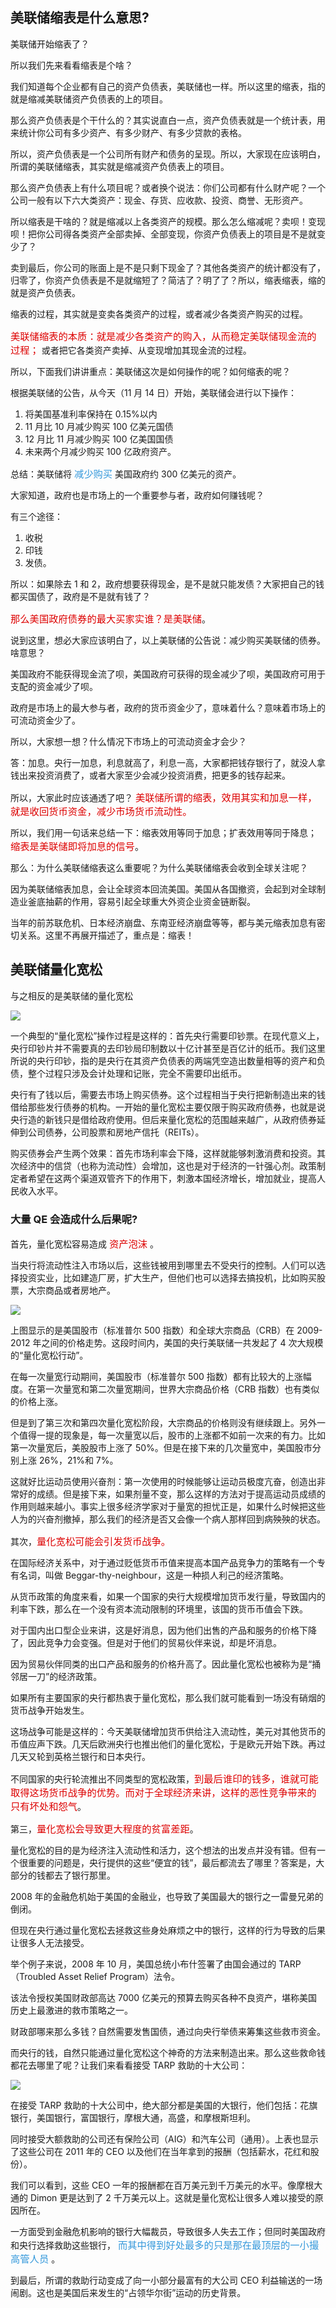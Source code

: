 ## 美联储缩表是什么意思?

美联储开始缩表了？

所以我们先来看看缩表是个啥？

我们知道每个企业都有自己的资产负债表，美联储也一样。所以这里的缩表，指的就是缩减美联储资产负债表的上的项目。

那么资产负债表是个干什么的？其实说直白一点，资产负债表就是一个统计表，用来统计你公司有多少资产、有多少财产、有多少贷款的表格。

所以，资产负债表是一个公司所有财产和债务的呈现。所以，大家现在应该明白，所谓的美联储缩表，其实就是缩减资产负债表上的项目。

那么资产负债表上有什么项目呢？或者换个说法：你们公司都有什么财产呢？一个公司一般有以下六大类资产：现金、存货、应收款、投资、商誉、无形资产。

所以缩表是干啥的？就是缩减以上各类资产的规模。那么怎么缩减呢？卖呗！变现呗！把你公司得各类资产全部卖掉、全部变现，你资产负债表上的项目是不是就变少了？

卖到最后，你公司的账面上是不是只剩下现金了？其他各类资产的统计都没有了，归零了，你资产负债表是不是就缩短了？简洁了？明了了？所以，缩表缩表，缩的就是资产负债表。

缩表的过程，其实就是变卖各类资产的过程，或者减少各类资产购买的过程。

<font color=#dd0000 size=4>`美联储缩表的本质：就是减少各类资产的购入，从而稳定美联储现金流的过程；`</font> 或者把它各类资产卖掉、从变现增加其现金流的过程。

所以，下面我们讲讲重点：美联储这次是如何操作的呢？如何缩表的呢？

根据美联储的公告，从今天（11 月 14 日）开始，美联储会进行以下操作：

1. 将美国基准利率保持在 0.15%以内
2. 11 月比 10 月减少购买 100 亿美元国债
3. 12 月比 11 月减少购买 100 亿美国国债
4. 未来两个月减少购买 100 亿政府资产。

总结：美联储将 <font color=#3498db size=4>`减少购买`</font> 美国政府约 300 亿美元的资产。

大家知道，政府也是市场上的一个重要参与者，政府如何赚钱呢？

有三个途径：

1. 收税
2. 印钱
3. 发债。

所以：如果除去 1 和 2，政府想要获得现金，是不是就只能发债？大家把自己的钱都买国债了，政府是不是就有钱了？

<font color=#dd0000 size=4>`那么美国政府债券的最大买家实谁？是美联储`</font>。

说到这里，想必大家应该明白了，以上美联储的公告说：减少购买美联储的债券。啥意思？

美国政府不能获得现金流了呗，美国政府可获得的现金减少了呗，美国政府可用于支配的资金减少了呗。

政府是市场上的最大参与者，政府的货币资金少了，意味着什么？意味着市场上的可流动资金少了。

所以，大家想一想？什么情况下市场上的可流动资金才会少？

答：加息。央行一加息，利息就高了，利息一高，大家都把钱存银行了，就没人拿钱出来投资消费了，或者大家至少会减少投资消费，把更多的钱存起来。

所以，大家此时应该通透了吧？ <font color=#dd0000 size=4>`美联储所谓的缩表，效用其实和加息一样，就是收回货币资金，减少市场货币流动性。`</font>

所以，我们用一句话来总结一下：缩表效用等同于加息；扩表效用等同于降息；<font color=#dd0000 size=4>`缩表是美联储即将加息的信号`</font>。

那么：为什么美联储缩表这么重要呢？为什么美联储缩表会收到全球关注呢？

因为美联储缩表加息，会让全球资本回流美国。美国从各国撤资，会起到对全球制造业釜底抽薪的作用，容易引起全球重大外资企业资金链断裂。

当年的前苏联危机、日本经济崩盘、东南亚经济崩盘等等，都与美元缩表加息有密切关系。这里不再展开描述了，重点是：缩表！

## 美联储量化宽松

与之相反的是美联储的量化宽松

![](https://qiniu.espe.work/blog/20220807094751.png)

一个典型的“量化宽松”操作过程是这样的：首先央行需要印钞票。在现代意义上，央行印钞片并不需要真的去印钞局印制数以十亿计甚至是百亿计的纸币。我们这里所说的央行印钞，指的是央行在其资产负债表的两端凭空造出数量相等的资产和负债，整个过程只涉及会计处理和记账，完全不需要印出纸币。

央行有了钱以后，需要去市场上购买债券。这个过程相当于央行把新制造出来的钱借给那些发行债券的机构。一开始的量化宽松主要仅限于购买政府债券，也就是说央行造的新钱只是借给政府使用。但后来量化宽松的范围越来越广，从政府债券延伸到公司债券，公司股票和房地产信托（REITs）。

购买债券会产生两个效果：首先市场利率会下降，这样就能够刺激消费和投资。其次经济中的信贷（也称为流动性）会增加，这也是对于经济的一针强心剂。政策制定者希望在这两个渠道双管齐下的作用下，刺激本国经济增长，增加就业，提高人民收入水平。

### 大量 QE 会造成什么后果呢?

首先，量化宽松容易造成 <font color=#dd0000 size=4>`资产泡沫`</font> 。

当央行将流动性注入市场以后，这些钱被用到哪里去不受央行的控制。人们可以选择投资实业，比如建造厂房，扩大生产，但他们也可以选择去搞投机，比如购买股票，大宗商品或者房地产。

![](https://qiniu.espe.work/blog/20220807095002.png)

上图显示的是美国股市（标准普尔 500 指数）和全球大宗商品（CRB）在 2009-2012 年之间的价格走势。这段时间内，美国的央行美联储一共发起了 4 次大规模的“量化宽松行动”。

在每一次量宽行动期间，美国股市（标准普尔 500 指数）都有比较大的上涨幅度。在第一次量宽和第二次量宽期间，世界大宗商品价格（CRB 指数）也有类似的价格上涨。

但是到了第三次和第四次量化宽松阶段，大宗商品的价格则没有继续跟上。另外一个值得一提的现象是，每一次量宽以后，股市的上涨都不如前一次来的有力。比如第一次量宽后，美股股市上涨了 50%。但是在接下来的几次量宽中，美国股市分别上涨 26%，21%和 7%。

这就好比运动员使用兴奋剂：第一次使用的时候能够让运动员极度亢奋，创造出非常好的成绩。但是接下来，如果剂量不变，那么这样的方法对于提高运动员成绩的作用则越来越小。事实上很多经济学家对于量宽的担忧正是，如果什么时候把这些人为的兴奋剂撤掉，那么我们的经济是否又会像一个病人那样回到病殃殃的状态。

其次，<font color=#dd0000 size=4>`量化宽松可能会引发货币战争。`</font>

在国际经济关系中，对于通过贬低货币币值来提高本国产品竞争力的策略有一个专有名词，叫做 Beggar-thy-neighbour，这是一种损人利己的经济策略。

从货币政策的角度来看，如果一个国家的央行大规模增加货币发行量，导致国内的利率下跌，那么在一个没有资本流动限制的环境里，该国的货币币值会下跌。

对于国内出口型企业来讲，这是好消息，因为他们出售的产品和服务的价格下降了，因此竞争力会变强。但是对于他们的贸易伙伴来说，却是坏消息。

因为贸易伙伴同类的出口产品和服务的价格升高了。因此量化宽松也被称为是“捅邻居一刀”的经济政策。

如果所有主要国家的央行都热衷于量化宽松，那么我们就可能看到一场没有硝烟的货币战争开始发生。

这场战争可能是这样的：今天美联储增加货币供给注入流动性，美元对其他货币的币值应声下跌。几天后欧洲央行也推出他们的量化宽松，于是欧元开始下跌。再过几天又轮到英格兰银行和日本央行。

不同国家的央行轮流推出不同类型的宽松政策，<font color=#dd0000 size=4>`到最后谁印的钱多，谁就可能取得这场货币战争的优势。而对于全球经济来讲，这样的恶性竞争带来的只有坏处和怨气`</font>。

第三，<font color=#dd0000 size=4>`量化宽松会导致更大程度的贫富差距`</font>。

量化宽松的目的是为经济注入流动性和活力，这个想法的出发点并没有错。但有一个很重要的问题是，央行提供的这些“便宜的钱”，最后都流去了哪里？答案是，大部分的钱都去了银行那里。

2008 年的金融危机始于美国的金融业，也导致了美国最大的银行之一雷曼兄弟的倒闭。

但现在央行通过量化宽松去拯救这些身处麻烦之中的银行，这样的行为导致的后果让很多人无法接受。

举个例子来说，2008 年 10 月，美国总统小布什签署了由国会通过的 TARP（Troubled Asset Relief Program）法令。

该法令授权美国财政部高达 7000 亿美元的预算去购买各种不良资产，堪称美国历史上最激进的救市策略之一。

财政部哪来那么多钱？自然需要发售国债，通过向央行举债来筹集这些救市资金。

而央行的钱，自然只能通过量化宽松这个神奇的方法来制造出来。那么这些救命钱都花去哪里了呢？让我们来看看接受 TARP 救助的十大公司：

![](https://qiniu.espe.work/blog/20220807095528.png)

在接受 TARP 救助的十大公司中，绝大部分都是美国的大银行，他们包括：花旗银行，美国银行，富国银行，摩根大通，高盛，和摩根斯坦利。

同时接受大额救助的公司还有保险公司（AIG）和汽车公司（通用）。上表也显示了这些公司在 2011 年的 CEO 以及他们在当年拿到的报酬（包括薪水，花红和股份）。

我们可以看到，这些 CEO 一年的报酬都在百万美元到千万美元的水平。像摩根大通的 Dimon 更是达到了 2 千万美元以上。这就是量化宽松让很多人难以接受的原因所在。

一方面受到金融危机影响的银行大幅裁员，导致很多人失去工作；但同时美国政府和央行选择救助这些银行， <font color=#3498db size=4>`而其中得到好处最多的只是那在最顶层的一小撮高管人员`</font> 。

到最后，所谓的救助行动变成了向一小部分最富有的大公司 CEO 利益输送的一场闹剧。这也是美国后来发生的“占领华尔街”运动的历史背景。

